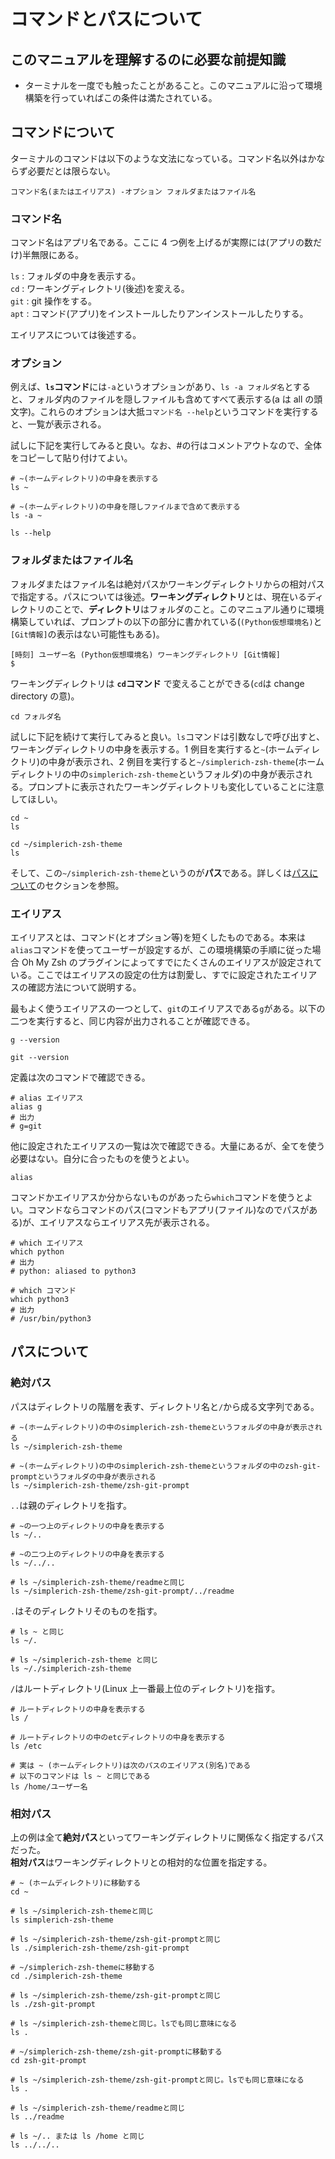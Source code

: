 # コマンドとパスについて

## このマニュアルを理解するのに必要な前提知識

- ターミナルを一度でも触ったことがあること。このマニュアルに沿って環境構築を行っていればこの条件は満たされている。

## コマンドについて

ターミナルのコマンドは以下のような文法になっている。コマンド名以外はかならず必要だとは限らない。

```shell
コマンド名(またはエイリアス) -オプション フォルダまたはファイル名
```

### コマンド名

コマンド名はアプリ名である。ここに 4 つ例を上げるが実際には(アプリの数だけ)半無限にある。

`ls` : フォルダの中身を表示する。  
`cd` : ワーキングディレクトリ(後述)を変える。  
`git` : git 操作をする。  
`apt` : コマンド(アプリ)をインストールしたりアンインストールしたりする。

エイリアスについては後述する。

### オプション

例えば、**`ls`コマンド**には`-a`というオプションがあり、`ls -a フォルダ名`とすると、フォルダ内のファイルを隠しファイルも含めてすべて表示する(a は all の頭文字)。これらのオプションは大抵`コマンド名 --help`というコマンドを実行すると、一覧が表示される。

試しに下記を実行してみると良い。なお、#の行はコメントアウトなので、全体をコピーして貼り付けてよい。

```shell
# ~(ホームディレクトリ)の中身を表示する
ls ~

# ~(ホームディレクトリ)の中身を隠しファイルまで含めて表示する
ls -a ~
```

```shell
ls --help
```

### フォルダまたはファイル名

フォルダまたはファイル名は絶対パスかワーキングディレクトリからの相対パスで指定する。パスについては後述。**ワーキングディレクトリ**とは、現在いるディレクトリのことで、**ディレクトリ**はフォルダのこと。このマニュアル通りに環境構築していれば、プロンプトの以下の部分に書かれている(`(Python仮想環境名)`と`[Git情報]`の表示はない可能性もある)。

```console
[時刻] ユーザー名 (Python仮想環境名) ワーキングディレクトリ [Git情報]
$
```

ワーキングディレクトリは **`cd`コマンド** で変えることができる(`cd`は change directory の意)。

```shell
cd フォルダ名
```

試しに下記を続けて実行してみると良い。`ls`コマンドは引数なしで呼び出すと、ワーキングディレクトリの中身を表示する。1 例目を実行すると`~`(ホームディレクトリ)の中身が表示され、2 例目を実行すると`~/simplerich-zsh-theme`(ホームディレクトリの中の`simplerich-zsh-theme`というフォルダ)の中身が表示される。プロンプトに表示されたワーキングディレクトリも変化していることに注意してほしい。

```shell
cd ~
ls
```

```shell
cd ~/simplerich-zsh-theme
ls
```

そして、この`~/simplerich-zsh-theme`というのが**パス**である。詳しくは[パスについて](#パスについて)のセクションを参照。

### エイリアス

エイリアスとは、コマンド(とオプション等)を短くしたものである。本来は`alias`コマンドを使ってユーザーが設定するが、この環境構築の手順に従った場合 Oh My Zsh のプラグインによってすでにたくさんのエイリアスが設定されている。ここではエイリアスの設定の仕方は割愛し、すでに設定されたエイリアスの確認方法について説明する。

最もよく使うエイリアスの一つとして、`git`のエイリアスである`g`がある。以下の二つを実行すると、同じ内容が出力されることが確認できる。

```shell
g --version
```

```shell
git --version
```

定義は次のコマンドで確認できる。

```shell
# alias エイリアス
alias g
# 出力
# g=git
```

他に設定されたエイリアスの一覧は次で確認できる。大量にあるが、全てを使う必要はない。自分に合ったものを使うとよい。

```shell
alias
```

コマンドかエイリアスか分からないものがあったら`which`コマンドを使うとよい。コマンドならコマンドのパス(コマンドもアプリ(ファイル)なのでパスがある)が、エイリアスならエイリアス先が表示される。

```shell
# which エイリアス
which python
# 出力
# python: aliased to python3

# which コマンド
which python3
# 出力
# /usr/bin/python3
```

## パスについて

### 絶対パス

パスはディレクトリの階層を表す、ディレクトリ名と`/`から成る文字列である。

```shell
# ~(ホームディレクトリ)の中のsimplerich-zsh-themeというフォルダの中身が表示される
ls ~/simplerich-zsh-theme

# ~(ホームディレクトリ)の中のsimplerich-zsh-themeというフォルダの中のzsh-git-promptというフォルダの中身が表示される
ls ~/simplerich-zsh-theme/zsh-git-prompt
```

`..`は親のディレクトリを指す。

```shell
# ~の一つ上のディレクトリの中身を表示する
ls ~/..

# ~の二つ上のディレクトリの中身を表示する
ls ~/../..

# ls ~/simplerich-zsh-theme/readmeと同じ
ls ~/simplerich-zsh-theme/zsh-git-prompt/../readme
```

`.`はそのディレクトリそのものを指す。

```shell
# ls ~ と同じ
ls ~/.

# ls ~/simplerich-zsh-theme と同じ
ls ~/./simplerich-zsh-theme
```

`/`はルートディレクトリ(Linux 上一番最上位のディレクトリ)を指す。

```shell
# ルートディレクトリの中身を表示する
ls /

# ルートディレクトリの中のetcディレクトリの中身を表示する
ls /etc

# 実は ~ (ホームディレクトリ)は次のパスのエイリアス(別名)である
# 以下のコマンドは ls ~ と同じである
ls /home/ユーザー名
```

### 相対パス

上の例は全て**絶対パス**といってワーキングディレクトリに関係なく指定するパスだった。  
**相対パス**はワーキングディレクトリとの相対的な位置を指定する。

```shell
# ~ (ホームディレクトリ)に移動する
cd ~

# ls ~/simplerich-zsh-themeと同じ
ls simplerich-zsh-theme

# ls ~/simplerich-zsh-theme/zsh-git-promptと同じ
ls ./simplerich-zsh-theme/zsh-git-prompt

# ~/simplerich-zsh-themeに移動する
cd ./simplerich-zsh-theme

# ls ~/simplerich-zsh-theme/zsh-git-promptと同じ
ls ./zsh-git-prompt

# ls ~/simplerich-zsh-themeと同じ。lsでも同じ意味になる
ls .

# ~/simplerich-zsh-theme/zsh-git-promptに移動する
cd zsh-git-prompt

# ls ~/simplerich-zsh-theme/zsh-git-promptと同じ。lsでも同じ意味になる
ls .

# ls ~/simplerich-zsh-theme/readmeと同じ
ls ../readme

# ls ~/.. または ls /home と同じ
ls ../../..
```
